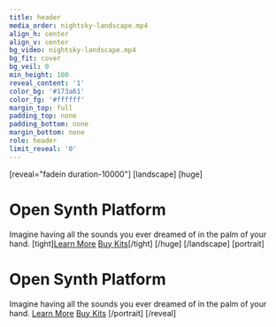 ```yaml
---
title: header
media_order: nightsky-landscape.mp4
align_h: center
align_v: center
bg_video: nightsky-landscape.mp4
bg_fit: cover
bg_veil: 0
min_height: 100
reveal_content: '1'
color_bg: '#173a61'
color_fg: '#ffffff'
margin_top: full
padding_top: none
padding_bottom: none
margin_bottom: none
role: header
limit_reveal: '0'
---
```


[reveal="fadein duration-10000"]
[landscape]
[huge]
# Open Synth Platform
Imagine having all the sounds you ever dreamed of in the palm of your hand.
[tight][Learn More](../some-page?classes=button,button-secondary)  [Buy Kits](../some-page?classes=button,button-primary)[/tight]
[/huge]
[/landscape]
[portrait]
# Open Synth Platform
Imagine having all the sounds you ever dreamed of in the palm of your hand.
[Learn More](../some-page?classes=button,button-secondary)  [Buy Kits](../some-page?classes=button,button-primary)
[/portrait]
[/reveal]
